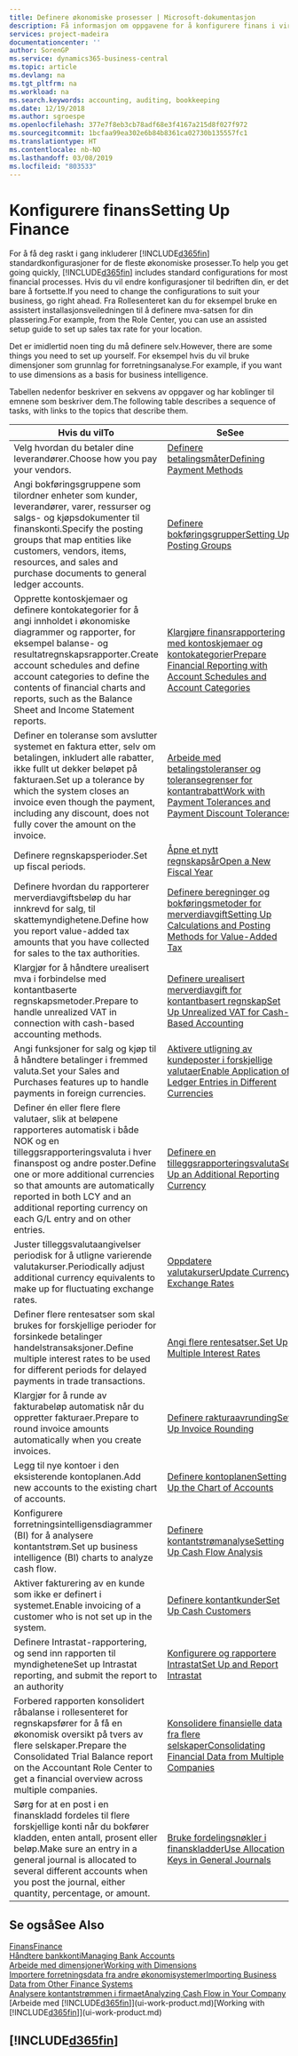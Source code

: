 ```yaml
---
title: Definere økonomiske prosesser | Microsoft-dokumentasjon
description: Få informasjon om oppgavene for å konfigurere finans i virksomheten slik at alle regnskaps-, revisjons- og bokføringsbehov dekkes.
services: project-madeira
documentationcenter: ''
author: SorenGP
ms.service: dynamics365-business-central
ms.topic: article
ms.devlang: na
ms.tgt_pltfrm: na
ms.workload: na
ms.search.keywords: accounting, auditing, bookkeeping
ms.date: 12/19/2018
ms.author: sgroespe
ms.openlocfilehash: 377e7f8eb3cb78adf68e3f4167a215d8f027f972
ms.sourcegitcommit: 1bcfaa99ea302e6b84b8361ca02730b135557fc1
ms.translationtype: HT
ms.contentlocale: nb-NO
ms.lasthandoff: 03/08/2019
ms.locfileid: "803533"
---
```

# <a name="setting-up-finance"></a><span data-ttu-id="7624a-103">Konfigurere finans</span><span class="sxs-lookup"><span data-stu-id="7624a-103">Setting Up Finance</span></span>
<span data-ttu-id="7624a-104">For å få deg raskt i gang inkluderer [!INCLUDE[d365fin](includes/d365fin_md.md)] standardkonfigurasjoner for de fleste økonomiske prosesser.</span><span class="sxs-lookup"><span data-stu-id="7624a-104">To help you get going quickly, [!INCLUDE[d365fin](includes/d365fin_md.md)] includes standard configurations for most financial processes.</span></span> <span data-ttu-id="7624a-105">Hvis du vil endre konfigurasjoner til bedriften din, er det bare å fortsette.</span><span class="sxs-lookup"><span data-stu-id="7624a-105">If you need to change the configurations to suit your business, go right ahead.</span></span> <span data-ttu-id="7624a-106">Fra Rollesenteret kan du for eksempel bruke en assistert installasjonsveiledningen til å definere mva-satsen for din plassering.</span><span class="sxs-lookup"><span data-stu-id="7624a-106">For example, from the Role Center, you can use an assisted setup guide to set up sales tax rate for your location.</span></span>  

<span data-ttu-id="7624a-107">Det er imidlertid noen ting du må definere selv.</span><span class="sxs-lookup"><span data-stu-id="7624a-107">However, there are some things you need to set up yourself.</span></span> <span data-ttu-id="7624a-108">For eksempel hvis du vil bruke dimensjoner som grunnlag for forretningsanalyse.</span><span class="sxs-lookup"><span data-stu-id="7624a-108">For example, if you want to use dimensions as a basis for business intelligence.</span></span>  

<span data-ttu-id="7624a-109">Tabellen nedenfor beskriver en sekvens av oppgaver og har koblinger til emnene som beskriver dem.</span><span class="sxs-lookup"><span data-stu-id="7624a-109">The following table describes a sequence of tasks, with links to the topics that describe them.</span></span>

| <span data-ttu-id="7624a-110">Hvis du vil</span><span class="sxs-lookup"><span data-stu-id="7624a-110">To</span></span> | <span data-ttu-id="7624a-111">Se</span><span class="sxs-lookup"><span data-stu-id="7624a-111">See</span></span> |
| --- | --- |
| <span data-ttu-id="7624a-112">Velg hvordan du betaler dine leverandører.</span><span class="sxs-lookup"><span data-stu-id="7624a-112">Choose how you pay your vendors.</span></span> |[<span data-ttu-id="7624a-113">Definere betalingsmåter</span><span class="sxs-lookup"><span data-stu-id="7624a-113">Defining Payment Methods</span></span>](finance-payment-methods.md) |
| <span data-ttu-id="7624a-114">Angi bokføringsgruppene som tilordner enheter som kunder, leverandører, varer, ressurser og salgs- og kjøpsdokumenter til finanskonti.</span><span class="sxs-lookup"><span data-stu-id="7624a-114">Specify the posting groups that map entities like customers, vendors, items, resources, and sales and purchase documents to general ledger accounts.</span></span> |[<span data-ttu-id="7624a-115">Definere bokføringsgrupper</span><span class="sxs-lookup"><span data-stu-id="7624a-115">Setting Up Posting Groups</span></span>](finance-posting-groups.md)|
|<span data-ttu-id="7624a-116">Opprette kontoskjemaer og definere kontokategorier for å angi innholdet i økonomiske diagrammer og rapporter, for eksempel balanse- og resultatregnskapsrapporter.</span><span class="sxs-lookup"><span data-stu-id="7624a-116">Create account schedules and define account categories to define the contents of financial charts and reports, such as the Balance Sheet and Income Statement reports.</span></span>|[<span data-ttu-id="7624a-117">Klargjøre finansrapportering med kontoskjemaer og kontokategorier</span><span class="sxs-lookup"><span data-stu-id="7624a-117">Prepare Financial Reporting with Account Schedules and Account Categories</span></span>](bi-how-work-account-schedule.md)|
|<span data-ttu-id="7624a-118">Definer en toleranse som avslutter systemet en faktura etter, selv om betalingen, inkludert alle rabatter, ikke fullt ut dekker beløpet på fakturaen.</span><span class="sxs-lookup"><span data-stu-id="7624a-118">Set up a tolerance by which the system closes an invoice even though the payment, including any discount, does not fully cover the amount on the invoice.</span></span>|[<span data-ttu-id="7624a-119">Arbeide med betalingstoleranser og toleransegrenser for kontantrabatt</span><span class="sxs-lookup"><span data-stu-id="7624a-119">Work with Payment Tolerances and Payment Discount Tolerances</span></span>](finance-payment-tolerance-and-payment-discount-tolerance.md)|
| <span data-ttu-id="7624a-120">Definere regnskapsperioder.</span><span class="sxs-lookup"><span data-stu-id="7624a-120">Set up fiscal periods.</span></span> |[<span data-ttu-id="7624a-121">Åpne et nytt regnskapsår</span><span class="sxs-lookup"><span data-stu-id="7624a-121">Open a New Fiscal Year</span></span>](finance-how-open-new-fiscal-year.md) |
| <span data-ttu-id="7624a-122">Definere hvordan du rapporterer merverdiavgiftsbeløp du har innkrevd for salg, til skattemyndighetene.</span><span class="sxs-lookup"><span data-stu-id="7624a-122">Define how you report value-added tax amounts that you have collected for sales to the tax authorities.</span></span> |[<span data-ttu-id="7624a-123">Definere beregninger og bokføringsmetoder for merverdiavgift</span><span class="sxs-lookup"><span data-stu-id="7624a-123">Setting Up Calculations and Posting Methods for Value-Added Tax</span></span>](finance-setup-vat.md)|
|<span data-ttu-id="7624a-124">Klargjør for å håndtere urealisert mva i forbindelse med kontantbaserte regnskapsmetoder.</span><span class="sxs-lookup"><span data-stu-id="7624a-124">Prepare to handle unrealized VAT in connection with cash-based accounting methods.</span></span>|[<span data-ttu-id="7624a-125">Definere urealisert merverdiavgift for kontantbasert regnskap</span><span class="sxs-lookup"><span data-stu-id="7624a-125">Set Up Unrealized VAT for Cash-Based Accounting</span></span>](finance-setup-unrealized-vat.md)|
| <span data-ttu-id="7624a-126">Angi funksjoner for salg og kjøp til å håndtere betalinger i fremmed valuta.</span><span class="sxs-lookup"><span data-stu-id="7624a-126">Set your Sales and Purchases features up to handle payments in foreign currencies.</span></span>|[<span data-ttu-id="7624a-127">Aktivere utligning av kundeposter i forskjellige valutaer</span><span class="sxs-lookup"><span data-stu-id="7624a-127">Enable Application of Ledger Entries in Different Currencies</span></span>](finance-how-enable-application-ledger-entries-different-currencies.md)
|<span data-ttu-id="7624a-128">Definer én eller flere flere valutaer, slik at beløpene rapporteres automatisk i både NOK og en tilleggsrapporteringsvaluta i hver finanspost og andre poster.</span><span class="sxs-lookup"><span data-stu-id="7624a-128">Define one or more additional currencies so that amounts are automatically reported in both LCY and an additional reporting currency on each G/L entry and on other entries.</span></span>|[<span data-ttu-id="7624a-129">Definere en tilleggsrapporteringsvaluta</span><span class="sxs-lookup"><span data-stu-id="7624a-129">Set Up an Additional Reporting Currency</span></span>](finance-how-setup-additional-currencies.md)|
|<span data-ttu-id="7624a-130">Juster tilleggsvalutaangivelser periodisk for å utligne varierende valutakurser.</span><span class="sxs-lookup"><span data-stu-id="7624a-130">Periodically adjust additional currency equivalents to make up for fluctuating exchange rates.</span></span>|[<span data-ttu-id="7624a-131">Oppdatere valutakurser</span><span class="sxs-lookup"><span data-stu-id="7624a-131">Update Currency Exchange Rates</span></span>](finance-how-update-currencies.md)|
|<span data-ttu-id="7624a-132">Definer flere rentesatser som skal brukes for forskjellige perioder for forsinkede betalinger handelstransaksjoner.</span><span class="sxs-lookup"><span data-stu-id="7624a-132">Define multiple interest rates to be used for different periods for delayed payments in trade transactions.</span></span>|[<span data-ttu-id="7624a-133">Angi flere rentesatser.</span><span class="sxs-lookup"><span data-stu-id="7624a-133">Set Up Multiple Interest Rates</span></span>](finance-how-to-set-up-multiple-interest-rates.md)|
|<span data-ttu-id="7624a-134">Klargjør for å runde av fakturabeløp automatisk når du oppretter fakturaer.</span><span class="sxs-lookup"><span data-stu-id="7624a-134">Prepare to round invoice amounts automatically when you create invoices.</span></span>|[<span data-ttu-id="7624a-135">Definere rakturaavrunding</span><span class="sxs-lookup"><span data-stu-id="7624a-135">Set Up Invoice Rounding</span></span>](finance-set-up-invoice-rounding.md)|
| <span data-ttu-id="7624a-136">Legg til nye kontoer i den eksisterende kontoplanen.</span><span class="sxs-lookup"><span data-stu-id="7624a-136">Add new accounts to the existing chart of accounts.</span></span> |[<span data-ttu-id="7624a-137">Definere kontoplanen</span><span class="sxs-lookup"><span data-stu-id="7624a-137">Setting Up the Chart of Accounts</span></span>](finance-setup-chart-accounts.md) |
| <span data-ttu-id="7624a-138">Konfigurere forretningsintelligensdiagrammer (BI) for å analysere kontantstrøm.</span><span class="sxs-lookup"><span data-stu-id="7624a-138">Set up business intelligence (BI) charts to analyze cash flow.</span></span> |[<span data-ttu-id="7624a-139">Definere kontantstrømanalyse</span><span class="sxs-lookup"><span data-stu-id="7624a-139">Setting Up Cash Flow Analysis</span></span>](finance-setup-cash-flow-analyses.md) |
|<span data-ttu-id="7624a-140">Aktiver fakturering av en kunde som ikke er definert i systemet.</span><span class="sxs-lookup"><span data-stu-id="7624a-140">Enable invoicing of a customer who is not set up in the system.</span></span>|[<span data-ttu-id="7624a-141">Definere kontantkunder</span><span class="sxs-lookup"><span data-stu-id="7624a-141">Set Up Cash Customers</span></span>](finance-how-to-set-up-cash-customers.md)|
| <span data-ttu-id="7624a-142">Definere Intrastat-rapportering, og send inn rapporten til myndighetene</span><span class="sxs-lookup"><span data-stu-id="7624a-142">Set up Intrastat reporting, and submit the report to an authority</span></span> | [<span data-ttu-id="7624a-143">Konfigurere og rapportere Intrastat</span><span class="sxs-lookup"><span data-stu-id="7624a-143">Set Up and Report Intrastat</span></span>](finance-how-setup-report-intrastat.md)|
|<span data-ttu-id="7624a-144">Forbered rapporten konsolidert råbalanse i rollesenteret for regnskapsfører for å få en økonomisk oversikt på tvers av flere selskaper.</span><span class="sxs-lookup"><span data-stu-id="7624a-144">Prepare the Consolidated Trial Balance report on the Accountant Role Center to get a financial overview across multiple companies.</span></span>|[<span data-ttu-id="7624a-145">Konsolidere finansielle data fra flere selskaper</span><span class="sxs-lookup"><span data-stu-id="7624a-145">Consolidating Financial Data from Multiple Companies</span></span>](finance-consolidated-company-reporting.md)|
|<span data-ttu-id="7624a-146">Sørg for at en post i en finanskladd fordeles til flere forskjellige konti når du bokfører kladden, enten antall, prosent eller beløp.</span><span class="sxs-lookup"><span data-stu-id="7624a-146">Make sure an entry in a general journal is allocated to several different accounts when you post the journal, either quantity, percentage, or amount.</span></span>|[<span data-ttu-id="7624a-147">Bruke fordelingsnøkler i finanskladder</span><span class="sxs-lookup"><span data-stu-id="7624a-147">Use Allocation Keys in General Journals</span></span>](ui-how-use-allocation-keys-general-journals.md)|

## <a name="see-also"></a><span data-ttu-id="7624a-148">Se også</span><span class="sxs-lookup"><span data-stu-id="7624a-148">See Also</span></span>
[<span data-ttu-id="7624a-149">Finans</span><span class="sxs-lookup"><span data-stu-id="7624a-149">Finance</span></span>](finance.md)  
[<span data-ttu-id="7624a-150">Håndtere bankkonti</span><span class="sxs-lookup"><span data-stu-id="7624a-150">Managing Bank Accounts</span></span>](bank-manage-bank-accounts.md)  
[<span data-ttu-id="7624a-151">Arbeide med dimensjoner</span><span class="sxs-lookup"><span data-stu-id="7624a-151">Working with Dimensions</span></span>](finance-dimensions.md)  
[<span data-ttu-id="7624a-152">Importere forretningsdata fra andre økonomisystemer</span><span class="sxs-lookup"><span data-stu-id="7624a-152">Importing Business Data from Other Finance Systems</span></span>](across-import-data-configuration-packages.md)  
[<span data-ttu-id="7624a-153">Analysere kontantstrømmen i firmaet</span><span class="sxs-lookup"><span data-stu-id="7624a-153">Analyzing Cash Flow in Your Company</span></span>](finance-analyze-cash-flow.md)  
<span data-ttu-id="7624a-154">[Arbeide med [!INCLUDE[d365fin](includes/d365fin_md.md)]](ui-work-product.md)</span><span class="sxs-lookup"><span data-stu-id="7624a-154">[Working with [!INCLUDE[d365fin](includes/d365fin_md.md)]](ui-work-product.md)</span></span>  

## [!INCLUDE[d365fin](includes/free_trial_md.md)]  
